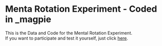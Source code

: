 # Menta Rotation Experiment - Coded in _magpie

This is the Data and Code for the Mental Rotation Experiment.
<br/>If you want to participate and test it yourself, just click [here](https://mental-rotation-972355.netlify.app/).

